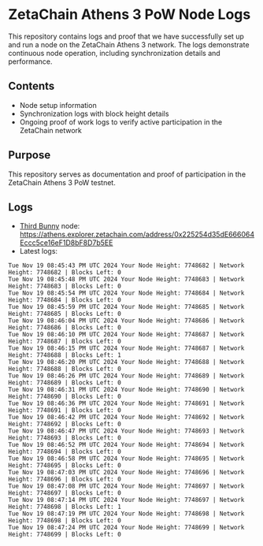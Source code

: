 # ZetaChain Athens 3 PoW Node Logs
This repository contains logs and proof that we have successfully set up and run a node on the ZetaChain Athens 3 network. The logs demonstrate continuous node operation, including synchronization details and performance.

## Contents
- Node setup information
- Synchronization logs with block height details
- Ongoing proof of work logs to verify active participation in the ZetaChain network

## Purpose
This repository serves as documentation and proof of participation in the ZetaChain Athens 3 PoW testnet.

## Logs

- [Third Bunny](https://thirdbunny.xyz/) node: https://athens.explorer.zetachain.com/address/0x225254d35dE666064Eccc5ce16eF1D8bF8D7b5EE
- Latest logs:
```
Tue Nov 19 08:45:43 PM UTC 2024 Your Node Height: 7748682 | Network Height: 7748682 | Blocks Left: 0
Tue Nov 19 08:45:48 PM UTC 2024 Your Node Height: 7748683 | Network Height: 7748683 | Blocks Left: 0
Tue Nov 19 08:45:54 PM UTC 2024 Your Node Height: 7748684 | Network Height: 7748684 | Blocks Left: 0
Tue Nov 19 08:45:59 PM UTC 2024 Your Node Height: 7748685 | Network Height: 7748685 | Blocks Left: 0
Tue Nov 19 08:46:04 PM UTC 2024 Your Node Height: 7748686 | Network Height: 7748686 | Blocks Left: 0
Tue Nov 19 08:46:10 PM UTC 2024 Your Node Height: 7748687 | Network Height: 7748687 | Blocks Left: 0
Tue Nov 19 08:46:15 PM UTC 2024 Your Node Height: 7748687 | Network Height: 7748688 | Blocks Left: 1
Tue Nov 19 08:46:20 PM UTC 2024 Your Node Height: 7748688 | Network Height: 7748688 | Blocks Left: 0
Tue Nov 19 08:46:26 PM UTC 2024 Your Node Height: 7748689 | Network Height: 7748689 | Blocks Left: 0
Tue Nov 19 08:46:31 PM UTC 2024 Your Node Height: 7748690 | Network Height: 7748690 | Blocks Left: 0
Tue Nov 19 08:46:36 PM UTC 2024 Your Node Height: 7748691 | Network Height: 7748691 | Blocks Left: 0
Tue Nov 19 08:46:42 PM UTC 2024 Your Node Height: 7748692 | Network Height: 7748692 | Blocks Left: 0
Tue Nov 19 08:46:47 PM UTC 2024 Your Node Height: 7748693 | Network Height: 7748693 | Blocks Left: 0
Tue Nov 19 08:46:52 PM UTC 2024 Your Node Height: 7748694 | Network Height: 7748694 | Blocks Left: 0
Tue Nov 19 08:46:58 PM UTC 2024 Your Node Height: 7748695 | Network Height: 7748695 | Blocks Left: 0
Tue Nov 19 08:47:03 PM UTC 2024 Your Node Height: 7748696 | Network Height: 7748696 | Blocks Left: 0
Tue Nov 19 08:47:08 PM UTC 2024 Your Node Height: 7748697 | Network Height: 7748697 | Blocks Left: 0
Tue Nov 19 08:47:14 PM UTC 2024 Your Node Height: 7748697 | Network Height: 7748698 | Blocks Left: 1
Tue Nov 19 08:47:19 PM UTC 2024 Your Node Height: 7748698 | Network Height: 7748698 | Blocks Left: 0
Tue Nov 19 08:47:24 PM UTC 2024 Your Node Height: 7748699 | Network Height: 7748699 | Blocks Left: 0
```
